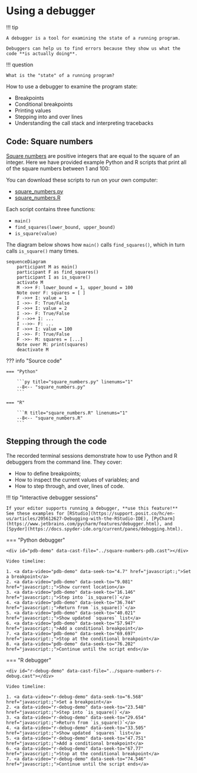 # Using a debugger

!!! tip

    A debugger is a tool for examining the state of a running program.

    Debuggers can help us to find errors because they show us what the code **is actually doing**.

!!! question

    What is the "state" of a running program?

How to use a debugger to examine the program state:

- Breakpoints
- Conditional breakpoints
- Printing values
- Stepping into and over lines
- Understanding the call stack and interpreting tracebacks

## Code: Square numbers

[Square numbers](https://en.wikipedia.org/wiki/Square_number) are positive integers that are equal to the square of an integer.
Here we have provided example Python and R scripts that print all of the square numbers between 1 and 100:

<div id="square-numbers-demo" data-cast-file="../square-numbers-demo.cast"></div>

You can download these scripts to run on your own computer:

- [square_numbers.py](square_numbers.py)
- [square_numbers.R](square_numbers.R)

Each script contains three functions:

- `main()`
- `find_squares(lower_bound, upper_bound)`
- `is_square(value)`

The diagram below shows how `main()` calls `find_squares()`, which in turn calls `is_square()` many times.

```mermaid
sequenceDiagram
    participant M as main()
    participant F as find_squares()
    participant I as is_square()
    activate M
    M ->>+ F: lower_bound = 1, upper_bound = 100
    Note over F: squares = [ ]
    F ->>+ I: value = 1
    I ->>- F: True/False
    F ->>+ I: value = 2
    I ->>- F: True/False
    F -->>+ I: ...
    I -->>- F: ...
    F ->>+ I: value = 100
    I ->>- F: True/False
    F ->>- M: squares = [...]
    Note over M: print(squares)
    deactivate M
```

??? info "Source code"

    === "Python"

        ```py title="square_numbers.py" linenums="1"
        --8<-- "square_numbers.py"
        ```

    === "R"

        ```R title="square_numbers.R" linenums="1"
        --8<-- "square_numbers.R"
        ```

## Stepping through the code

The recorded terminal sessions demonstrate how to use Python and R debuggers from the command line.
They cover:

- How to define breakpoints;
- How to inspect the current values of variables; and
- How to step through, and over, lines of code.

!!! tip "Interactive debugger sessions"

    If your editor supports running a debugger, **use this feature!**
    See these examples for [RStudio](https://support.posit.co/hc/en-us/articles/205612627-Debugging-with-the-RStudio-IDE), [PyCharm](https://www.jetbrains.com/pycharm/features/debugger.html), and [Spyder](https://docs.spyder-ide.org/current/panes/debugging.html).


=== "Python debugger"

    <div id="pdb-demo" data-cast-file="../square-numbers-pdb.cast"></div>

    Video timeline:

    1. <a data-video="pdb-demo" data-seek-to="4.7" href="javascript:;">Set a breakpoint</a>
    2. <a data-video="pdb-demo" data-seek-to="9.081" href="javascript:;">Show current location</a>
    3. <a data-video="pdb-demo" data-seek-to="16.146" href="javascript:;">Step into `is_square()`</a>
    4. <a data-video="pdb-demo" data-seek-to="36.744" href="javascript:;">Return from `is_square()`</a>
    5. <a data-video="pdb-demo" data-seek-to="40.021" href="javascript:;">Show updated `squares` list</a>
    6. <a data-video="pdb-demo" data-seek-to="57.947" href="javascript:;">Add a conditional breakpoint</a>
    7. <a data-video="pdb-demo" data-seek-to="69.697" href="javascript:;">Stop at the conditional breakpoint</a>
    8. <a data-video="pdb-demo" data-seek-to="76.202" href="javascript:;">Continue until the script ends</a>

=== "R debugger"

    <div id="r-debug-demo" data-cast-file="../square-numbers-r-debug.cast"></div>

    Video timeline:

    1. <a data-video="r-debug-demo" data-seek-to="6.568" href="javascript:;">Set a breakpoint</a>
    2. <a data-video="r-debug-demo" data-seek-to="23.548" href="javascript:;">Step into `is_square()`</a>
    3. <a data-video="r-debug-demo" data-seek-to="29.654" href="javascript:;">Return from `is_square()`</a>
    4. <a data-video="r-debug-demo" data-seek-to="33.505" href="javascript:;">Show updated `squares` list</a>
    5. <a data-video="r-debug-demo" data-seek-to="47.751" href="javascript:;">Add a conditional breakpoint</a>
    6. <a data-video="r-debug-demo" data-seek-to="67.77" href="javascript:;">Stop at the conditional breakpoint</a>
    7. <a data-video="r-debug-demo" data-seek-to="74.546" href="javascript:;">Continue until the script ends</a>
